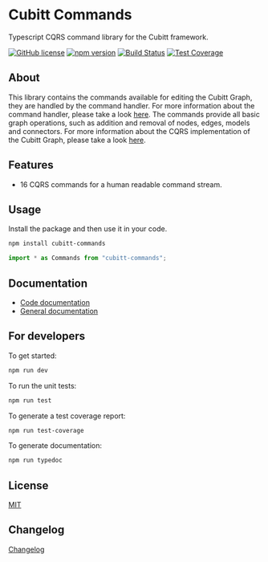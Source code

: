# Cubitt Commands

Typescript CQRS command library for the Cubitt framework.

[![GitHub license](https://img.shields.io/badge/license-MIT-blue.svg)](https://raw.githubusercontent.com/uu-cubitt/commands/master/LICENSE)
[![npm version](https://badge.fury.io/js/cubitt-commands.svg)](https://badge.fury.io/js/cubitt-commands)
[![Build Status](https://travis-ci.org/uu-cubitt/commands.svg?branch=master)](https://travis-ci.org/uu-cubitt/commands)
[![Test Coverage](https://codeclimate.com/github/uu-cubitt/commands/badges/coverage.svg)](https://codeclimate.com/github/uu-cubitt/commands/coverage)

## About

This library contains the commands available for editing the Cubitt Graph, they are handled by the command handler.
For more information about the command handler, please take a look [here](https://uu-cubitt.github.io/command-handler/).
The commands provide all basic graph operations, such as addition and removal of nodes, edges, models and connectors.
For more information about the CQRS implementation of the Cubitt Graph, please take a look [here](https://uu-cubitt.github.io/).

## Features

* 16 CQRS commands for a human readable command stream.

## Usage

Install the package and then use it in your code.

```bash
npm install cubitt-commands
```

```typescript
import * as Commands from "cubitt-commands";
```

## Documentation

* [Code documentation](https://uu-cubitt.github.io/commands/)
* [General documentation](https://cubitt.readme.io/docs/commands)

## For developers

To get started:

```bash
npm run dev
```

To run the unit tests:

```bash
npm run test
```

To generate a test coverage report:

```bash
npm run test-coverage
```

To generate documentation:

```bash
npm run typedoc
```

## License

[MIT](LICENSE)

## Changelog

[Changelog](changelog.md)